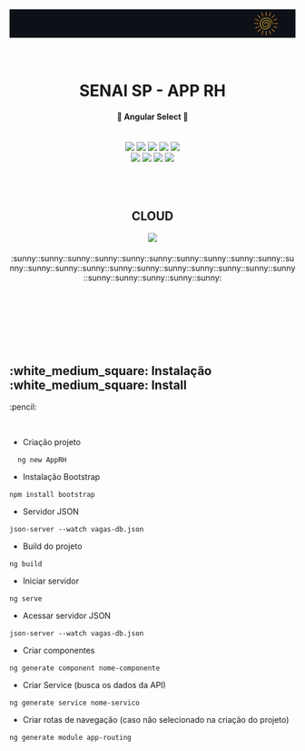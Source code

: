 <div align="center"><img src="https://github.com/lipollis/Imagens-Git/blob/main/banner_assinatura.svg" /></div>

<br> 
<br>
<h1 align="center"> SENAI SP - APP RH </h1>

<h4 align="center"> 
	🚧  Angular Select 🚀
</h4>
<br>
<div align="center">
    <img src="https://img.shields.io/badge/HTML5-E34F26?style=for-the-badge&logo=html5&logoColor=white"></img>
    <img src="https://img.shields.io/badge/CSS3-1572B6?style=for-the-badge&logo=css3&logoColor=white"></img>
    <img src="https://img.shields.io/badge/Angular-DD0031?style=for-the-badge&logo=angular&logoColor=white"></img>
    <img src="https://img.shields.io/badge/Bootstrap-563D7C?style=for-the-badge&logo=bootstrap&logoColor=white"></img>
    <img src="https://img.shields.io/badge/json-5E5C5C?style=for-the-badge&logo=json&logoColor=white"></img>
</div>
<div align="center">
    <img src="https://img.shields.io/badge/MySQL-005C84?style=for-the-badge&logo=mysql&logoColor=white"></img>
    <img src="https://img.shields.io/badge/TypeScript-007ACC?style=for-the-badge&logo=typescript&logoColor=white"></img>
    <img src="https://img.shields.io/badge/Java-ED8B00?style=for-the-badge&logo=java&logoColor=white"></img>
    <img src="https://img.shields.io/badge/Spring_Boot-F2F4F9?style=for-the-badge&logo=spring-boot"></img>
</div>
<br>
<br>
<br>

<h2 align="center"> CLOUD </h2>
  <div align="center"><a href="" target="_blank" align-items-center>  <img src="https://img.shields.io/badge/Netlify-00C7B7?style=for-the-badge&logo=netlify&logoColor=white">  </img></a></div>

<br>
<div align="center">:sunny::sunny::sunny::sunny::sunny::sunny::sunny::sunny::sunny::sunny::sunny::sunny::sunny::sunny::sunny::sunny::sunny::sunny::sunny::sunny::sunny::sunny::sunny::sunny::sunny::sunny:</div>
<br>
<br>

<br><br>


<br>
<h2><strong> :white_medium_square: Instalação  :white_medium_square: Install</strong></h2>

<p align="justify">:pencil: </p><br>


- Criação projeto
```
  ng new AppRH
```

- Instalação Bootstrap
```
npm install bootstrap
```

- Servidor JSON
```
json-server --watch vagas-db.json
```
- Build do projeto
```
ng build
```
- Iniciar servidor
```
ng serve
```
- Acessar servidor JSON
```
json-server --watch vagas-db.json
```
- Criar componentes
```
ng generate component nome-componente
```
- Criar Service (busca os dados da API)
```
ng generate service nome-servico
```
- Criar rotas de navegação (caso não selecionado na criação do projeto)
```
ng generate module app-routing
```
<br>
